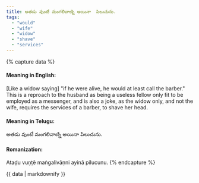 ```yaml
---
title: అతడు వుంటే మంగలివాణ్ని అయినా  పిలుచును.
tags:
  - "would"
  - "wife"
  - "widow"
  - "shave"
  - "services"
---
```


{% capture data %}
#### Meaning in English:
[Like a widow saying] "if he were alive, he would at least call the barber."
This is a reproach to the husband as being a useless fellow only fit to be employed as a messenger, and is also a joke, as the widow only, and not the wife, requires the services of a barber, to shave her head.

#### Meaning in Telugu:
అతడు వుంటే మంగలివాణ్ని అయినా  పిలుచును.

#### Romanization:
Ataḍu vuṇṭē maṅgalivāṇni ayinā  pilucunu.
{% endcapture %}

{{ data | markdownify }}

